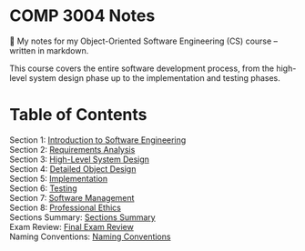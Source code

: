 # COMP 3004 Notes

📘 My notes for my Object-Oriented Software Engineering (CS) course – written in markdown.

This course covers the entire software development process, from the high-level system design phase up to the implementation and testing phases.

# Table of Contents

Section 1: [Introduction to Software Engineering](/Sections/Section%201.md)<br>
Section 2: [Requirements Analysis](/Sections/Section%202.md)<br>
Section 3: [High-Level System Design](/Sections/Section%203.md)<br>
Section 4: [Detailed Object Design](/Sections/Section%204.md)<br>
Section 5: [Implementation](/Sections/Section%205.md)<br>
Section 6: [Testing](/Sections/Section%206.md)<br>
Section 7: [Software Management](/Sections/Section%207.md)<br>
Section 8: [Professional Ethics](/Sections/Section%208.md)<br>
Sections Summary: [Sections Summary](Sections%20Summary.md)<br>
Exam Review: [Final Exam Review](Exam%20Review.md)<br>
Naming Conventions: [Naming Conventions](Naming%20Conventions.md)
